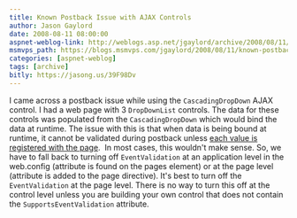 ```yaml
---
title: Known Postback Issue with AJAX Controls
author: Jason Gaylord
date: 2008-08-11 08:00:00
aspnet-weblog-link: http://weblogs.asp.net/jgaylord/archive/2008/08/11/known-postback-issue-with-ajax-controls.aspx
msmvps_path: https://blogs.msmvps.com/jgaylord/2008/08/11/known-postback-issue-with-ajax-controls/
categories: [aspnet-weblog]
tags: [archive]
bitly: https://jasong.us/39F98Dv
---
```


I came across a postback issue while using the `CascadingDropDown` AJAX control. I had a web page with 3 `DropDownList` controls. The data for these controls was populated from the `CascadingDropDown` which would bind the data at runtime. The issue with this is that when data is being bound at runtime, it cannot be validated during postback unless [each value is registered with the page](http://forums.asp.net/p/945348/1139510.aspx#1139510).  In most cases, this wouldn't make sense. So, we have to fall back to turning off `EventValidation` at an application level in the web.config (attribute is found on the pages element) or at the page level (attribute is added to the page directive). It's best to turn off the `EventValidation` at the page level. There is no way to turn this off at the control level unless you are building your own control that does not contain the `SupportsEventValidation` attribute.